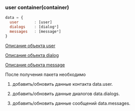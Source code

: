 ### user container(container)

```javascript
data = {
  user       : [user]
  dialogs    : [dialog*]
  messages   : [message*]
}
```

[Описание объекта user](/object-types/user.md)

[Описание объекта dialog](/object-types/group.md)

[Описание объекта message](/object-types/dialog.md)

После получения пакета необходимо 

1. добавить/обновить данные контакта data.user.

2. добавить/обновить данные диалогов data.dialogs.

3. добавить/обновить данные сообщений data.messages.
